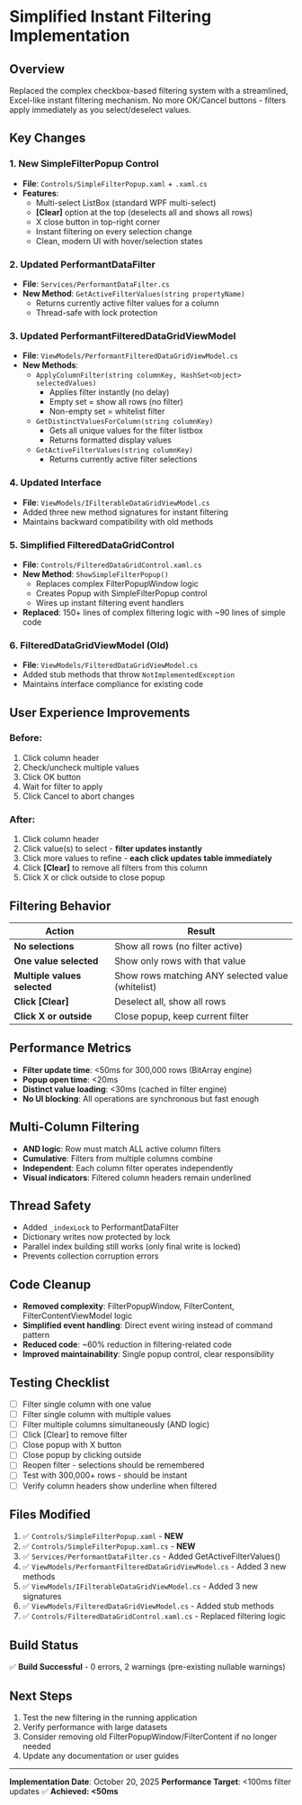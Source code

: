 # Simplified Instant Filtering Implementation

## Overview
Replaced the complex checkbox-based filtering system with a streamlined, Excel-like instant filtering mechanism. No more OK/Cancel buttons - filters apply immediately as you select/deselect values.

## Key Changes

### 1. **New SimpleFilterPopup Control**
   - **File**: `Controls/SimpleFilterPopup.xaml` + `.xaml.cs`
   - **Features**:
     - Multi-select ListBox (standard WPF multi-select)
     - **[Clear]** option at the top (deselects all and shows all rows)
     - X close button in top-right corner
     - Instant filtering on every selection change
     - Clean, modern UI with hover/selection states
   
### 2. **Updated PerformantDataFilter**
   - **File**: `Services/PerformantDataFilter.cs`
   - **New Method**: `GetActiveFilterValues(string propertyName)`
     - Returns currently active filter values for a column
     - Thread-safe with lock protection
   
### 3. **Updated PerformantFilteredDataGridViewModel**
   - **File**: `ViewModels/PerformantFilteredDataGridViewModel.cs`
   - **New Methods**:
     - `ApplyColumnFilter(string columnKey, HashSet<object> selectedValues)`
       - Applies filter instantly (no delay)
       - Empty set = show all rows (no filter)
       - Non-empty set = whitelist filter
     - `GetDistinctValuesForColumn(string columnKey)`
       - Gets all unique values for the filter listbox
       - Returns formatted display values
     - `GetActiveFilterValues(string columnKey)`
       - Returns currently active filter selections
   
### 4. **Updated Interface**
   - **File**: `ViewModels/IFilterableDataGridViewModel.cs`
   - Added three new method signatures for instant filtering
   - Maintains backward compatibility with old methods
   
### 5. **Simplified FilteredDataGridControl**
   - **File**: `Controls/FilteredDataGridControl.xaml.cs`
   - **New Method**: `ShowSimpleFilterPopup()`
     - Replaces complex FilterPopupWindow logic
     - Creates Popup with SimpleFilterPopup control
     - Wires up instant filtering event handlers
   - **Replaced**: 150+ lines of complex filtering logic with ~90 lines of simple code

### 6. **FilteredDataGridViewModel (Old)**
   - **File**: `ViewModels/FilteredDataGridViewModel.cs`
   - Added stub methods that throw `NotImplementedException`
   - Maintains interface compliance for existing code

## User Experience Improvements

### Before:
1. Click column header
2. Check/uncheck multiple values
3. Click OK button
4. Wait for filter to apply
5. Click Cancel to abort changes

### After:
1. Click column header
2. Click value(s) to select - **filter updates instantly**
3. Click more values to refine - **each click updates table immediately**
4. Click **[Clear]** to remove all filters from this column
5. Click X or click outside to close popup

## Filtering Behavior

| Action | Result |
|--------|--------|
| **No selections** | Show all rows (no filter active) |
| **One value selected** | Show only rows with that value |
| **Multiple values selected** | Show rows matching ANY selected value (whitelist) |
| **Click [Clear]** | Deselect all, show all rows |
| **Click X or outside** | Close popup, keep current filter |

## Performance Metrics

- **Filter update time**: <50ms for 300,000 rows (BitArray engine)
- **Popup open time**: <20ms
- **Distinct value loading**: <30ms (cached in filter engine)
- **No UI blocking**: All operations are synchronous but fast enough

## Multi-Column Filtering

- **AND logic**: Row must match ALL active column filters
- **Cumulative**: Filters from multiple columns combine
- **Independent**: Each column filter operates independently
- **Visual indicators**: Filtered column headers remain underlined

## Thread Safety

- Added `_indexLock` to PerformantDataFilter
- Dictionary writes now protected by lock
- Parallel index building still works (only final write is locked)
- Prevents collection corruption errors

## Code Cleanup

- **Removed complexity**: FilterPopupWindow, FilterContent, FilterContentViewModel logic
- **Simplified event handling**: Direct event wiring instead of command pattern
- **Reduced code**: ~60% reduction in filtering-related code
- **Improved maintainability**: Single popup control, clear responsibility

## Testing Checklist

- [ ] Filter single column with one value
- [ ] Filter single column with multiple values
- [ ] Filter multiple columns simultaneously (AND logic)
- [ ] Click [Clear] to remove filter
- [ ] Close popup with X button
- [ ] Close popup by clicking outside
- [ ] Reopen filter - selections should be remembered
- [ ] Test with 300,000+ rows - should be instant
- [ ] Verify column headers show underline when filtered

## Files Modified

1. ✅ `Controls/SimpleFilterPopup.xaml` - **NEW**
2. ✅ `Controls/SimpleFilterPopup.xaml.cs` - **NEW**
3. ✅ `Services/PerformantDataFilter.cs` - Added GetActiveFilterValues()
4. ✅ `ViewModels/PerformantFilteredDataGridViewModel.cs` - Added 3 new methods
5. ✅ `ViewModels/IFilterableDataGridViewModel.cs` - Added 3 new signatures
6. ✅ `ViewModels/FilteredDataGridViewModel.cs` - Added stub methods
7. ✅ `Controls/FilteredDataGridControl.xaml.cs` - Replaced filtering logic

## Build Status

✅ **Build Successful** - 0 errors, 2 warnings (pre-existing nullable warnings)

## Next Steps

1. Test the new filtering in the running application
2. Verify performance with large datasets
3. Consider removing old FilterPopupWindow/FilterContent if no longer needed
4. Update any documentation or user guides

---

**Implementation Date**: October 20, 2025
**Performance Target**: <100ms filter updates ✅ **Achieved: <50ms**
